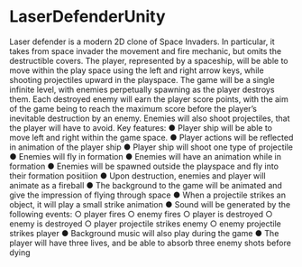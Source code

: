 # LaserDefenderUnity
Laser defender is a modern 2D clone of Space Invaders. In particular, it takes from space
invader the movement and fire mechanic, but omits the destructible covers. The player,
represented by a spaceship, will be able to move within the play space using the left and right
arrow keys, while shooting projectiles upward in the playspace.
The game will be a single infinite level, with enemies perpetually spawning as the player
destroys them. Each destroyed enemy will earn the player score points, with the aim of the
game being to reach the maximum score before the player’s inevitable destruction by an
enemy. Enemies will also shoot projectiles, that the player will have to avoid.
Key features:
● Player ship will be able to move left and right within the game space.
● Player actions will be reflected in animation of the player ship
● Player ship will shoot one type of projectile
● Enemies will fly in formation
● Enemies will have an animation while in formation
● Enemies will be spawned outside the playspace and fly into their formation positiion
● Upon destruction, enemies and player will animate as a fireball
● The background to the game will be animated and give the impression of flying through space
● When a projectile strikes an object, it will play a small strike animation
● Sound will be generated by the following events:
○ player fires
○ enemy fires
○ player is destroyed
○ enemy is destroyed
○ player projectile strikes enemy
○ enemy projectile strikes player
● Background music will also play during the game
● The player will have three lives, and be able to absorb three enemy shots before dying
